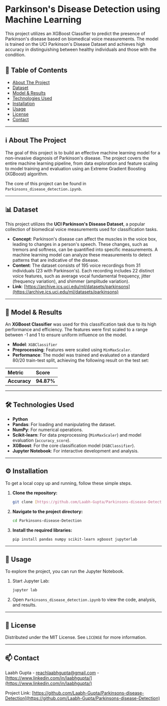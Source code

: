 # Parkinson's Disease Detection using Machine Learning

This project utilizes an XGBoost Classifier to predict the presence of Parkinson's disease based on biomedical voice measurements. The model is trained on the UCI Parkinson's Disease Dataset and achieves high accuracy in distinguishing between healthy individuals and those with the condition.

## 📖 Table of Contents
* [About The Project](#about-the-project)
* [Dataset](#dataset)
* [Model & Results](#model--results)
* [Technologies Used](#technologies-used)
* [Installation](#installation)
* [Usage](#usage)
* [License](#license)
* [Contact](#contact)

---

## ℹ️ About The Project

The goal of this project is to build an effective machine learning model for a non-invasive diagnosis of Parkinson's disease. The project covers the entire machine learning pipeline, from data exploration and feature scaling to model training and evaluation using an Extreme Gradient Boosting (XGBoost) algorithm.

The core of this project can be found in `Parkinsons_disease_detection.ipynb`.

---

## 📊 Dataset

This project utilizes the **UCI Parkinson's Disease Dataset**, a popular collection of biomedical voice measurements used for classification tasks.

* **Concept**: Parkinson's disease can affect the muscles in the voice box, leading to changes in a person's speech. These changes, such as tremors and softness, can be quantified into specific measurements. A machine learning model can analyze these measurements to detect patterns that are indicative of the disease.
* **Content**: The dataset consists of 195 voice recordings from 31 individuals (23 with Parkinson's). Each recording includes 22 distinct voice features, such as average vocal fundamental frequency, jitter (frequency variation), and shimmer (amplitude variation).
* **Link**: [https://archive.ics.uci.edu/ml/datasets/parkinsons](https://archive.ics.uci.edu/ml/datasets/parkinsons)

---

## 🤖 Model & Results

An **XGBoost Classifier** was used for this classification task due to its high performance and efficiency. The features were first scaled to a range between -1 and 1 to ensure uniform influence on the model.

* **Model**: `XGBClassifier`
* **Preprocessing**: Features were scaled using `MinMaxScaler`.
* **Performance**: The model was trained and evaluated on a standard 80/20 train-test split, achieving the following result on the test set:

| Metric   | Score      |
| :------- | :--------- |
| **Accuracy** | **94.87%** |

---

## 🛠️ Technologies Used

* **Python**
* **Pandas**: For loading and manipulating the dataset.
* **NumPy**: For numerical operations.
* **Scikit-learn**: For data preprocessing (`MinMaxScaler`) and model evaluation (`accuracy_score`).
* **XGBoost**: For the core classification model (`XGBClassifier`).
* **Jupyter Notebook**: For interactive development and analysis.

---

## ⚙️ Installation

To get a local copy up and running, follow these simple steps.

1.  **Clone the repository:**
    ```sh
    git clone [https://github.com/Laabh-Gupta/Parkinsons-disease-Detection.git](https://github.com/Laabh-Gupta/Parkinsons-disease-Detection.git)
    ```
2.  **Navigate to the project directory:**
    ```sh
    cd Parkinsons-disease-Detection
    ```
3.  **Install the required libraries:**
    ```sh
    pip install pandas numpy scikit-learn xgboost jupyterlab
    ```

---

## 🚀 Usage

To explore the project, you can run the Jupyter Notebook.

1.  Start Jupyter Lab:
    ```sh
    jupyter lab
    ```
2.  Open `Parkinsons_disease_detection.ipynb` to view the code, analysis, and results.

---

## 📄 License

Distributed under the MIT License. See `LICENSE` for more information.

---

## 📫 Contact

Laabh Gupta - reachlaabhgupta@gmail.com - [https://www.linkedin.com/in/laabhgupta/](https://www.linkedin.com/in/laabhgupta/)

Project Link: [https://github.com/Laabh-Gupta/Parkinsons-disease-Detection](https://github.com/Laabh-Gupta/Parkinsons-disease-Detection)